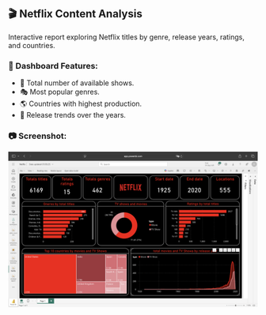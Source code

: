 ## 🎬 Netflix Content Analysis

Interactive report exploring Netflix titles by genre, release years, ratings, and countries.

### 🧩 Dashboard Features:
- 🔢 Total number of available shows.
- 🎭 Most popular genres.
- 🌎 Countries with highest production.
- 📅 Release trends over the years.

### 📷 Screenshot:
![Netflix Dashboard](./netflix-content.png)
